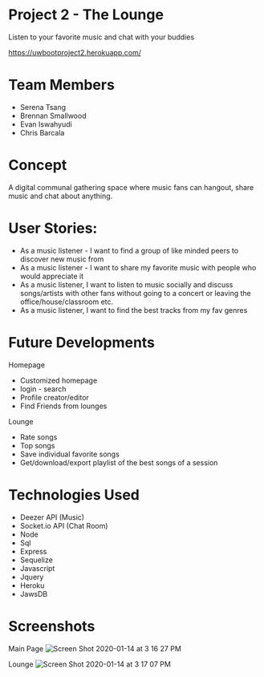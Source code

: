 # Project 2 - The Lounge
Listen to your favorite music and chat with your buddies

https://uwbootproject2.herokuapp.com/

# Team Members
- Serena Tsang
- Brennan Smallwood
- Evan Iswahyudi
- Chris Barcala

# Concept
A digital communal gathering space where music fans can hangout, share music and chat about anything.

# User Stories:
- As a music listener - I want to find a group of like minded peers to discover new music from
- As a music listener - I want to share my favorite music with people who would appreciate it
- As a music listener, I want to listen to music socially and discuss songs/artists with other fans without going to a concert or leaving the office/house/classroom etc.
- As a music listener, I want to find the best tracks from my fav genres

# Future Developments
Homepage 
- Customized homepage
- login - search
- Profile creator/editor
- Find Friends from lounges

Lounge
- Rate songs
- Top songs
- Save individual favorite songs
- Get/download/export playlist of the best songs of a session 


# Technologies Used
- Deezer API (Music)
- Socket.io API (Chat Room)
- Node
- Sql
- Express
- Sequelize
- Javascript 
- Jquery
- Heroku
- JawsDB

# Screenshots

Main Page
![Screen Shot 2020-01-14 at 3 16 27 PM](https://user-images.githubusercontent.com/54015205/72391032-00f7c200-36e1-11ea-9faf-d091c69f672b.png)

Lounge
![Screen Shot 2020-01-14 at 3 17 07 PM](https://user-images.githubusercontent.com/54015205/72391079-1967dc80-36e1-11ea-931f-636418e535ca.png)
